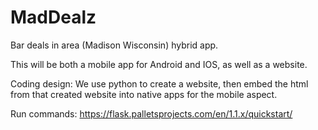# MadDealz
Bar deals in area (Madison Wisconsin) hybrid app.

This will be both a mobile app for Android and IOS, as well as a website.

Coding design: We use python to create a website, then embed the html from that created website into native apps for the mobile aspect.

Run commands: https://flask.palletsprojects.com/en/1.1.x/quickstart/
